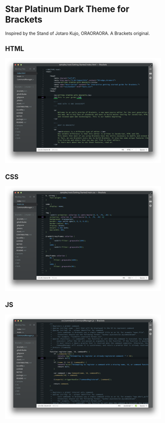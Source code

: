 Star Platinum Dark Theme for Brackets
=====================================

Inspired by the Stand of Jotaro Kujo, ORAORAORA. A Brackets original.

## HTML
![HTML Screenshot](https://github.com/Brackets-Themes/StarPlatinumDark/blob/master/screenshots/html.png)

## CSS
![CSS Screenshot](https://github.com/Brackets-Themes/StarPlatinumDark/blob/master/screenshots/css.png)

## JS
![JS Screenshot](https://github.com/Brackets-Themes/StarPlatinumDark/blob/master/screenshots/js.png)
